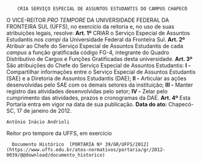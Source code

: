         CRIA SERVIÇO ESPECIAL DE ASSUNTOS ESTUDANTIS DO CAMPUS CHAPECÓ  

 O VICE-REITOR *PRO TEMPORE*  DA UNIVERSIDADE FEDERAL DA FRONTEIRA SUL (UFFS), no exercício da reitoria e, no uso de suas atribuições legais, resolve:   **Art. 1º**  CRIAR o Serviço Especial de Assuntos Estudantis nos *campi*  da Universidade Federal da Fronteira Sul.   **Art. 2º**  Atribuir ao Chefe do Serviço Especial de Assuntos Estudantis de cada *campus*  a função gratificada código FG-4, integrante do Quadro Distributivo de Cargos e Funções Gratificadas desta universidade.   **Art. 3º**  São atribuições do Chefe do Serviço Especial de Assuntos Estudantis: **I -**  Compartilhar informações entre o Serviço Especial de Assuntos Estudantis (SAE) e a Diretoria de Assuntos Estudantis (DAE); **II -**  Articular as ações desenvolvidas pelo SAE com os demais setores da instituição; **III -**  Manter registro das atividades desenvolvidas pelo setor; **IV -**  Zelar pelo cumprimento das atividades, prazos e cronogramas da DAE.   **Art. 4º**  Esta Portaria entra em vigor na data de sua publicação.        **Data do ato:** Chapecó-SC, 17 de janeiro de 2012.   
 

    Antônio Inácio Andrioli   
 Reitor pro tempore da UFFS, em exercício 

      Documento Histórico  [PORTARIA Nº 39/GR/UFFS/2012](https://www.uffs.edu.br/atos-normativos/portaria/gr/2012-0039/@@download/documento_historico)     
      